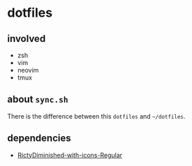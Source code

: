 # dotfiles

## involved

* zsh
* vim
* neovim
* tmux

## about `sync.sh`

There is the difference between this `dotfiles` and `~/dotfiles`.

## dependencies
* [RictyDiminished-with-icons-Regular](https://github.com/iij/fontmerger/blob/master/sample/RictyDiminished-with-icons-Regular.ttf)
